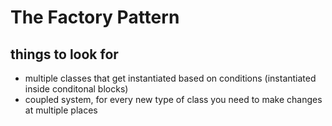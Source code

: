 # The Factory Pattern
## things to look for
- multiple classes that get instantiated based on conditions (instantiated inside conditonal blocks)
- coupled system, for every new type of class you need to make changes at multiple places